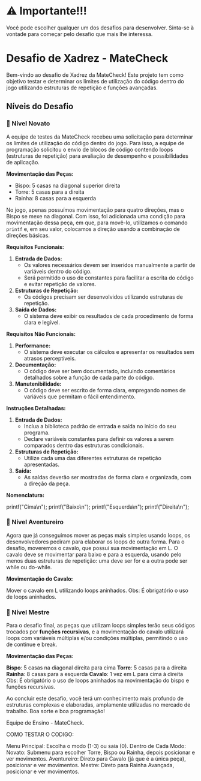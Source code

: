 # ⚠️ Importante!!!
Você pode escolher qualquer um dos desafios para desenvolver. Sinta-se à vontade para começar pelo desafio que mais lhe interessa.

# Desafio de Xadrez - MateCheck

Bem-vindo ao desafio de Xadrez da MateCheck! Este projeto tem como objetivo testar e determinar os limites de utilização do código dentro do jogo utilizando estruturas de repetição e funções avançadas.

## Níveis do Desafio

### 🏅 Nível Novato

A equipe de testes da MateCheck recebeu uma solicitação para determinar os limites de utilização do código dentro do jogo. Para isso, a equipe de programação solicitou o envio de blocos de código contendo loops (estruturas de repetição) para avaliação de desempenho e possibilidades de aplicação.

**Movimentação das Peças:**
- Bispo: 5 casas na diagonal superior direita
- Torre: 5 casas para a direita
- Rainha: 8 casas para a esquerda

No jogo, apenas possuímos movimentação para quatro direções, mas o Bispo se mexe na diagonal. Com isso, foi adicionada uma condição para movimentação dessa peça, em que, para movê-lo, utilizamos o comando `printf` e, em seu valor, colocamos a direção usando a combinação de direções básicas. 

**Requisitos Funcionais:**
1. **Entrada de Dados:**
   - Os valores necessários devem ser inseridos manualmente a partir de variáveis dentro do código.
   - Será permitido o uso de constantes para facilitar a escrita do código e evitar repetição de valores.
2. **Estruturas de Repetição:**
   - Os códigos precisam ser desenvolvidos utilizando estruturas de repetição.
3. **Saída de Dados:**
   - O sistema deve exibir os resultados de cada procedimento de forma clara e legível.

**Requisitos Não Funcionais:**
1. **Performance:**
   - O sistema deve executar os cálculos e apresentar os resultados sem atrasos perceptíveis.
2. **Documentação:**
   - O código deve ser bem documentado, incluindo comentários detalhados sobre a função de cada parte do código.
3. **Manutenibilidade:**
   - O código deve ser escrito de forma clara, empregando nomes de variáveis que permitam o fácil entendimento.

**Instruções Detalhadas:**
1. **Entrada de Dados:**
   - Inclua a biblioteca padrão de entrada e saída no início do seu programa.
   - Declare variáveis constantes para definir os valores a serem comparados dentro das estruturas condicionais.
2. **Estruturas de Repetição:**
   - Utilize cada uma das diferentes estruturas de repetição apresentadas.
3. **Saída:**
   - As saídas deverão ser mostradas de forma clara e organizada, com a direção da peça.

**Nomenclatura:**

printf("Cima\n");
printf("Baixo\n");
printf("Esquerda\n");
printf("Direita\n");

### 🏅 Nível Aventureiro
Agora que já conseguimos mover as peças mais simples usando loops, os desenvolvedores pediram para elaborar os loops de outra forma. Para o desafio, moveremos o cavalo, que possui sua movimentação em L. O cavalo deve se movimentar para baixo e para a esquerda, usando pelo menos duas estruturas de repetição: uma deve ser for e a outra pode ser while ou do-while.

**Movimentação do Cavalo:**

Mover o cavalo em L utilizando loops aninhados.
Obs: É obrigatório o uso de loops aninhados.

### 🥇 Nível Mestre
Para o desafio final, as peças que utilizam loops simples terão seus códigos trocados por **funções recursivas**, e a movimentação do cavalo utilizará loops com variáveis múltiplas e/ou condições múltiplas, permitindo o uso de continue e break.

**Movimentação das Peças:**

**Bispo**: 5 casas na diagonal direita para cima
**Torre**: 5 casas para a direita
**Rainha**: 8 casas para a esquerda
**Cavalo**: 1 vez em L para cima à direita
Obs: É obrigatório o uso de loops aninhados na movimentação do bispo e funções recursivas.

Ao concluir este desafio, você terá um conhecimento mais profundo de estruturas complexas e elaboradas, amplamente utilizadas no mercado de trabalho. Boa sorte e boa programação!

Equipe de Ensino - MateCheck.

COMO TESTAR O CODIGO:

Menu Principal: Escolha o modo (1-3) ou saia (0).
Dentro de Cada Modo:
Novato: Submenu para escolher Torre, Bispo ou Rainha, depois posicionar e ver movimentos.
Aventureiro: Direto para Cavalo (já que é a única peça), posicionar e ver movimentos.
Mestre: Direto para Rainha Avançada, posicionar e ver movimentos.
